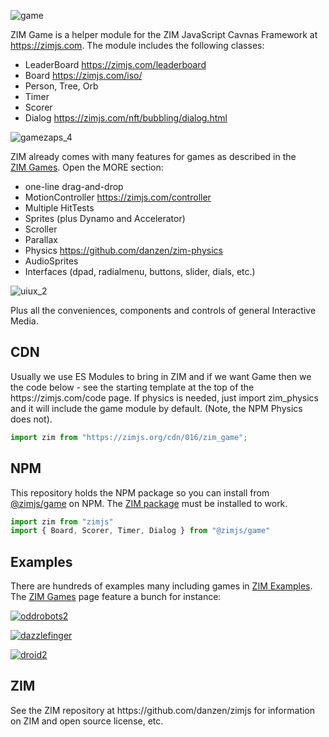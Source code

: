 ![game](https://github.com/danzen/zim-game/assets/380281/a382dc67-cd3b-47a5-a7c4-9160f427081f)

ZIM Game is a helper module for the ZIM JavaScript Cavnas Framework at https://zimjs.com.  The module includes the following classes:

- LeaderBoard https://zimjs.com/leaderboard
- Board https://zimjs.com/iso/
- Person, Tree, Orb 
- Timer
- Scorer
- Dialog  https://zimjs.com/nft/bubbling/dialog.html

![gamezaps_4](https://github.com/danzen/zim-game/assets/380281/9f5a6764-59e7-4afd-a7c5-08c1091da56d)

ZIM already comes with many features for games as described in the <a href=https://zimjs.com/games.html>ZIM&nbsp;Games</a>.  Open the MORE section:

- one-line drag-and-drop
- MotionController https://zimjs.com/controller 
- Multiple HitTests 
- Sprites (plus Dynamo and Accelerator) 
- Scroller 
- Parallax 
- Physics https://github.com/danzen/zim-physics 
- AudioSprites
- Interfaces (dpad, radialmenu, buttons, slider, dials, etc.)

![uiux_2](https://github.com/danzen/zim-game/assets/380281/1454e2f6-9b94-4109-b275-1bed498a36c7)

Plus all the conveniences, components and controls of general Interactive Media.

<h2>CDN</h2>
<p>Usually we use ES Modules to bring in ZIM and if we want Game then we the code below - see the starting template at the top of the https://zimjs.com/code page.  If physics is needed, just import zim_physics and it will include the game module by default.  (Note, the NPM Physics does not).
</p>

```JavaScript
import zim from "https://zimjs.org/cdn/016/zim_game";
```

<h2>NPM</h2>
<p>This repository holds the NPM package so you can install from <a href=https://www.npmjs.com/package/@zimjs/game target=node>@zimjs/game</a> on NPM.  The <a href=https://www.npmjs.com/package/zimjs target=node>ZIM&nbsp;package</a> must be installed to work.</p>

```JavaScript
import zim from "zimjs"
import { Board, Scorer, Timer, Dialog } from "@zimjs/game"
```

<h2>Examples</h2>
<p>There are hundreds of examples many including games in <a href=https://zimjs.com/examples.html>ZIM Examples</a>.  The <a href=https://zimjs.com/games.html>ZIM&nbsp;Games</a> page feature a bunch for instance:</p>

<a href=https://zimjs.com/robots/>![oddrobots2](https://github.com/danzen/zim-game/assets/380281/ee323957-f545-44de-8242-a4e7a848ae3c)</a>

<a href=https://zimjs.com/finger/>![dazzlefinger](https://github.com/danzen/zim-game/assets/380281/bbc8d7f4-964a-4555-a35f-108ccce50369)</a>

<a href=https://zimjs.com/droid2/>![droid2](https://github.com/danzen/zim-game/assets/380281/c5aa2c41-b1b3-47bb-8371-f21a79ad00d1)</a>

<h2>ZIM</h2>
<p>See the ZIM repository at https://github.com/danzen/zimjs for information on ZIM and open source license, etc.</p>


